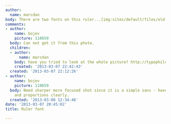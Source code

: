 ```yaml
---
author:
  name: marcdan
body: There are two fonts on this ruler...[img:sites/default/files/old-images/IMG_20130306_204110_5979.jpg]
comments:
- author:
    name: bojev
    picture: 110659
  body: Can not get it from this photo.
  children:
  - author:
      name: marcdan
    body: have you tried to look at the whole picture? http://typophile.com/files/IMG_20130306_204110_5979.jpg
    created: '2013-03-07 22:42:43'
  created: '2013-03-07 22:12:26'
- author:
    name: bojev
    picture: 110659
  body: Need sharper more focused shot since it is a simple sans - have to see details
    and proportions clearly.
  created: '2013-03-08 12:34:46'
date: '2013-03-07 20:45:02'
title: Ruler font

---
```

